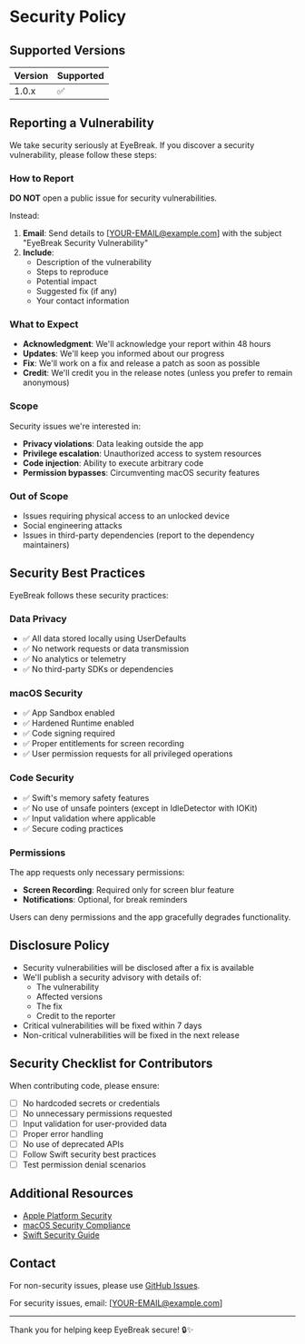 # Security Policy

## Supported Versions

| Version | Supported          |
| ------- | ------------------ |
| 1.0.x   | :white_check_mark: |

## Reporting a Vulnerability

We take security seriously at EyeBreak. If you discover a security vulnerability, please follow these steps:

### How to Report

**DO NOT** open a public issue for security vulnerabilities.

Instead:

1. **Email**: Send details to [YOUR-EMAIL@example.com] with the subject "EyeBreak Security Vulnerability"
2. **Include**:
   - Description of the vulnerability
   - Steps to reproduce
   - Potential impact
   - Suggested fix (if any)
   - Your contact information

### What to Expect

- **Acknowledgment**: We'll acknowledge your report within 48 hours
- **Updates**: We'll keep you informed about our progress
- **Fix**: We'll work on a fix and release a patch as soon as possible
- **Credit**: We'll credit you in the release notes (unless you prefer to remain anonymous)

### Scope

Security issues we're interested in:

- **Privacy violations**: Data leaking outside the app
- **Privilege escalation**: Unauthorized access to system resources
- **Code injection**: Ability to execute arbitrary code
- **Permission bypasses**: Circumventing macOS security features

### Out of Scope

- Issues requiring physical access to an unlocked device
- Social engineering attacks
- Issues in third-party dependencies (report to the dependency maintainers)

## Security Best Practices

EyeBreak follows these security practices:

### Data Privacy
- ✅ All data stored locally using UserDefaults
- ✅ No network requests or data transmission
- ✅ No analytics or telemetry
- ✅ No third-party SDKs or dependencies

### macOS Security
- ✅ App Sandbox enabled
- ✅ Hardened Runtime enabled
- ✅ Code signing required
- ✅ Proper entitlements for screen recording
- ✅ User permission requests for all privileged operations

### Code Security
- ✅ Swift's memory safety features
- ✅ No use of unsafe pointers (except in IdleDetector with IOKit)
- ✅ Input validation where applicable
- ✅ Secure coding practices

### Permissions
The app requests only necessary permissions:
- **Screen Recording**: Required only for screen blur feature
- **Notifications**: Optional, for break reminders

Users can deny permissions and the app gracefully degrades functionality.

## Disclosure Policy

- Security vulnerabilities will be disclosed after a fix is available
- We'll publish a security advisory with details of:
  - The vulnerability
  - Affected versions
  - The fix
  - Credit to the reporter
- Critical vulnerabilities will be fixed within 7 days
- Non-critical vulnerabilities will be fixed in the next release

## Security Checklist for Contributors

When contributing code, please ensure:

- [ ] No hardcoded secrets or credentials
- [ ] No unnecessary permissions requested
- [ ] Input validation for user-provided data
- [ ] Proper error handling
- [ ] No use of deprecated APIs
- [ ] Follow Swift security best practices
- [ ] Test permission denial scenarios

## Additional Resources

- [Apple Platform Security](https://support.apple.com/guide/security/welcome/web)
- [macOS Security Compliance](https://developer.apple.com/documentation/security)
- [Swift Security Guide](https://swift.org/documentation/security/)

## Contact

For non-security issues, please use [GitHub Issues](https://github.com/YOUR-USERNAME/lookaway/issues).

For security issues, email: [YOUR-EMAIL@example.com]

---

Thank you for helping keep EyeBreak secure! 🔒✨

